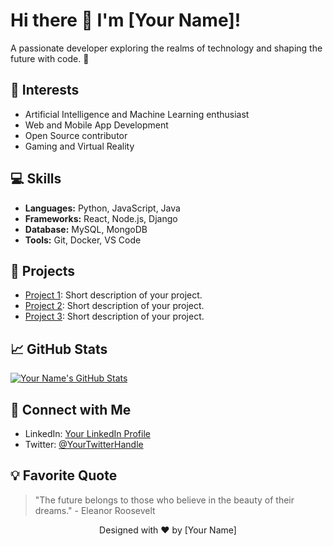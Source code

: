 <!-- Your Name -->
# Hi there 👋 I'm [Your Name]!

<!-- Your Introduction -->
A passionate developer exploring the realms of technology and shaping the future with code. 🚀

<!-- Your Interests -->
## 🌟 Interests

- Artificial Intelligence and Machine Learning enthusiast
- Web and Mobile App Development
- Open Source contributor
- Gaming and Virtual Reality

<!-- Your Skills -->
## 💻 Skills

- **Languages:** Python, JavaScript, Java
- **Frameworks:** React, Node.js, Django
- **Database:** MySQL, MongoDB
- **Tools:** Git, Docker, VS Code

<!-- Your Projects -->
## 🚀 Projects

- [Project 1](https://github.com/yourusername/project1): Short description of your project.
- [Project 2](https://github.com/yourusername/project2): Short description of your project.
- [Project 3](https://github.com/yourusername/project3): Short description of your project.

<!-- Your GitHub Stats -->
## 📈 GitHub Stats

[![Your Name's GitHub Stats](https://github-readme-stats.vercel.app/api?username=yourusername&show_icons=true&theme=dark)](https://github.com/yourusername)

<!-- Your Social Media Links -->
## 🔗 Connect with Me

- LinkedIn: [Your LinkedIn Profile](https://www.linkedin.com/in/yourusername)
- Twitter: [@YourTwitterHandle](https://twitter.com/yourusername)

<!-- Your Favorite Quote -->
## 💡 Favorite Quote

> "The future belongs to those who believe in the beauty of their dreams." - Eleanor Roosevelt

<!-- Your Footer -->
<footer align="center">
  <p>Designed with ❤️ by [Your Name]</p>
</footer>
